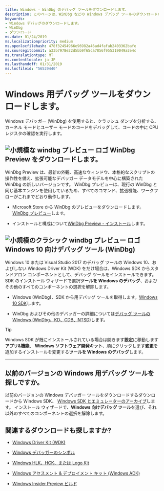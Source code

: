 ```yaml
---
title: Windows - WinDbg のデバッグ ツールをダウンロードします。
description: このページは、WinDbg などの Windows デバッグ ツールのダウンロードを提供します。
keywords:
- Windows デバッグのダウンロードします。
- WinDbg
- ダウンロード
ms.date: 01/24/2019
ms.localizationpriority: medium
ms.openlocfilehash: 478f32454966e96982a46ad4fafab2403362bafe
ms.sourcegitcommit: a33b7978e22d5bb9f65ca7056f955319049a2e4c
ms.translationtype: MT
ms.contentlocale: ja-JP
ms.lasthandoff: 01/31/2019
ms.locfileid: "56529440"
---
```

# <a name="download-debugging-tools-for-windows"></a>Windows 用デバッグ ツールをダウンロードします。

Windows デバッガー (WinDbg) を使用すると、クラッシュ ダンプを分析する、カーネル モードとユーザー モードのコードをデバッグして、コードの中に CPU レジスタの確認を実行します。


## <a name="small-windbg-preview-logoimageswindbgx-preview-logopng-download-windbg-preview"></a>![小規模な windbg プレビュー ロゴ](images/windbgx-preview-logo.png) WinDbg Preview をダウンロードします。

WinDbg Preview は、最新の外観、高速なウィンドウ、本格的なスクリプトの操作性を備え、拡張可能なデバッガー データモデルを中心に構築された WinDbg の新しいバージョンです。 WinDbg プレビューは、現行の WinDbg と同じ基本エンジンを使用しているため、すべてのコマンド、拡張機能、ワークフローがこれまでどおり動作します。

 - Microsoft Store から WinDbg のプレビューをダウンロードします。[WinDbg プレビュー](https://microsoft.com/store/p/windbg/9pgjgd53tn86)します。

 - インストールと構成について[WinDbg Preview - インストール](https://docs.microsoft.com/windows-hardware/drivers/debugger/windbg-install-preview)します。


## <a name="small-classic-windbg-preview-logoimageswindbg-classic-logopng-debugging-tools-for-windows-10-windbg"></a>![小規模のクラシック windbg プレビュー ロゴ](images/windbg-classic-logo.png) Windows 10 向けデバッグ ツール (WinDbg)

Windows 10 または Visual Studio 2017 のデバッグ ツールの Windows 10、およびしない Windows Driver Kit (WDK) をだけ場合は、Windows SDK からスタンドアロン コンポーネントとして、デバッグ ツールをインストールできます。 SDK のインストール ウィザードで選択**ツールを Windows のデバッグ**、およびその他のすべてのコンポーネントの選択を解除します。

 - Windows (WinDbg)、SDK から用デバッグ ツールを取得します。[Windows 10 SDK](https://developer.microsoft.com/windows/downloads/windows-10-sdk)します。

 - WinDbg およびその他のデバッガーの詳細については[デバッグ ツールの Windows (WinDbg、KD、CDB、NTSD)](https://docs.microsoft.com/windows-hardware/drivers/debugger/)します。


> [!TIP]
> Windows SDK が既にインストールされている場合は開きます**設定**に移動します**アプリ&amp;機能**、 **Windows ソフトウェア開発キット**、順にクリックします**変更**を追加するインストールを変更する**ツールを Windows のデバッグ**します。


-------------------


## <a name="looking-for-the-debugging-tools-for-earlier-version-of-windows"></a>以前のバージョンの Windows 用デバッグ ツールを探しですか。

以前のバージョンの Windows デバッガー ツールをダウンロードするダウンロードから Windows SDK、 [Windows SDK とエミュレーターのアーカイブ](https://developer.microsoft.com/en-us/windows/downloads/sdk-archive)します。 インストール ウィザードで、**Windows 向けデバッグ ツール**を選び、それ以外のすべてのコンポーネントの選択を解除します。


## <a name="looking-for-related-downloads"></a>関連するダウンロードも探しますか?

 - [Windows Driver Kit (WDK)](https://developer.microsoft.com/windows/hardware/windows-driver-kit)

 - [Windows デバッガーのシンボル](debugger-download-symbols.md)  

 - [Windows HLK、HCK、または Logo Kit](https://developer.microsoft.com/windows/hardware/windows-hardware-lab-kit)

 - [Windows アセスメント & デプロイメント キット (Windows ADK)](https://developer.microsoft.com/windows/hardware/windows-assessment-deployment-kit)

 - [Windows Insider Preview ビルド](https://insider.windows.com/)
